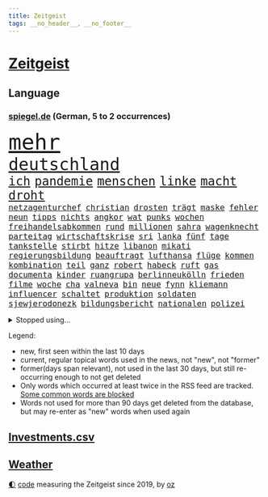 ```yaml
---
title: Zeitgeist
tags: __no_header__, __no_footer__
---
```


# [Zeitgeist](https://oliz.io/zeitgeist/)

## Language

<h3><a href="https://www.spiegel.de" target="_blank">spiegel.de</a> (German, 5 to 2 occurrences)</h3>
<p style="font-family:monospace">
<span style="font-size:32pt"><a href="news_links.html#mehr" class="current">mehr</a></span>
<br>
<span style="font-size:25pt"><a href="news_links.html#deutschland" class="current">deutschland</a></span>
<br>
<span style="font-size:18pt"><a href="news_links.html#ich" class="current">ich</a></span>
<span style="font-size:18pt"><a href="news_links.html#pandemie" class="current">pandemie</a></span>
<span style="font-size:18pt"><a href="news_links.html#menschen" class="current">menschen</a></span>
<span style="font-size:18pt"><a href="news_links.html#linke" class="current">linke</a></span>
<span style="font-size:18pt"><a href="news_links.html#macht" class="current">macht</a></span>
<span style="font-size:18pt"><a href="news_links.html#droht" class="current">droht</a></span>
<br>
<span style="font-size:12pt"><a href="news_links.html#netzagenturchef" class="current">netzagenturchef</a></span>
<span style="font-size:12pt"><a href="news_links.html#christian" class="current">christian</a></span>
<span style="font-size:12pt"><a href="news_links.html#drosten" class="current">drosten</a></span>
<span style="font-size:12pt"><a href="news_links.html#trägt" class="current">trägt</a></span>
<span style="font-size:12pt"><a href="news_links.html#maske" class="current">maske</a></span>
<span style="font-size:12pt"><a href="news_links.html#fehler" class="current">fehler</a></span>
<span style="font-size:12pt"><a href="news_links.html#neun" class="current">neun</a></span>
<span style="font-size:12pt"><a href="news_links.html#tipps" class="current">tipps</a></span>
<span style="font-size:12pt"><a href="news_links.html#nichts" class="current">nichts</a></span>
<span style="font-size:12pt"><a href="news_links.html#angkor" class="new">angkor</a></span>
<span style="font-size:12pt"><a href="news_links.html#wat" class="new">wat</a></span>
<span style="font-size:12pt"><a href="news_links.html#punks" class="current">punks</a></span>
<span style="font-size:12pt"><a href="news_links.html#wochen" class="current">wochen</a></span>
<span style="font-size:12pt"><a href="news_links.html#freihandelsabkommen" class="current">freihandelsabkommen</a></span>
<span style="font-size:12pt"><a href="news_links.html#rund" class="current">rund</a></span>
<span style="font-size:12pt"><a href="news_links.html#millionen" class="current">millionen</a></span>
<span style="font-size:12pt"><a href="news_links.html#sahra" class="current">sahra</a></span>
<span style="font-size:12pt"><a href="news_links.html#wagenknecht" class="current">wagenknecht</a></span>
<span style="font-size:12pt"><a href="news_links.html#parteitag" class="current">parteitag</a></span>
<span style="font-size:12pt"><a href="news_links.html#wirtschaftskrise" class="current">wirtschaftskrise</a></span>
<span style="font-size:12pt"><a href="news_links.html#sri" class="current">sri</a></span>
<span style="font-size:12pt"><a href="news_links.html#lanka" class="current">lanka</a></span>
<span style="font-size:12pt"><a href="news_links.html#fünf" class="current">fünf</a></span>
<span style="font-size:12pt"><a href="news_links.html#tage" class="current">tage</a></span>
<span style="font-size:12pt"><a href="news_links.html#tankstelle" class="current">tankstelle</a></span>
<span style="font-size:12pt"><a href="news_links.html#stirbt" class="current">stirbt</a></span>
<span style="font-size:12pt"><a href="news_links.html#hitze" class="current">hitze</a></span>
<span style="font-size:12pt"><a href="news_links.html#libanon" class="current">libanon</a></span>
<span style="font-size:12pt"><a href="news_links.html#mikati" class="new">mikati</a></span>
<span style="font-size:12pt"><a href="news_links.html#regierungsbildung" class="current">regierungsbildung</a></span>
<span style="font-size:12pt"><a href="news_links.html#beauftragt" class="new">beauftragt</a></span>
<span style="font-size:12pt"><a href="news_links.html#lufthansa" class="current">lufthansa</a></span>
<span style="font-size:12pt"><a href="news_links.html#flüge" class="current">flüge</a></span>
<span style="font-size:12pt"><a href="news_links.html#kommen" class="current">kommen</a></span>
<span style="font-size:12pt"><a href="news_links.html#kombination" class="current">kombination</a></span>
<span style="font-size:12pt"><a href="news_links.html#teil" class="current">teil</a></span>
<span style="font-size:12pt"><a href="news_links.html#ganz" class="current">ganz</a></span>
<span style="font-size:12pt"><a href="news_links.html#robert" class="current">robert</a></span>
<span style="font-size:12pt"><a href="news_links.html#habeck" class="current">habeck</a></span>
<span style="font-size:12pt"><a href="news_links.html#ruft" class="current">ruft</a></span>
<span style="font-size:12pt"><a href="news_links.html#gas" class="current">gas</a></span>
<span style="font-size:12pt"><a href="news_links.html#documenta" class="current">documenta</a></span>
<span style="font-size:12pt"><a href="news_links.html#kinder" class="current">kinder</a></span>
<span style="font-size:12pt"><a href="news_links.html#ruangrupa" class="new">ruangrupa</a></span>
<span style="font-size:12pt"><a href="news_links.html#berlinneukölln" class="new">berlinneukölln</a></span>
<span style="font-size:12pt"><a href="news_links.html#frieden" class="current">frieden</a></span>
<span style="font-size:12pt"><a href="news_links.html#filme" class="current">filme</a></span>
<span style="font-size:12pt"><a href="news_links.html#woche" class="current">woche</a></span>
<span style="font-size:12pt"><a href="news_links.html#cha" class="new">cha</a></span>
<span style="font-size:12pt"><a href="news_links.html#valneva" class="new">valneva</a></span>
<span style="font-size:12pt"><a href="news_links.html#bin" class="current">bin</a></span>
<span style="font-size:12pt"><a href="news_links.html#neue" class="current">neue</a></span>
<span style="font-size:12pt"><a href="news_links.html#fynn" class="current">fynn</a></span>
<span style="font-size:12pt"><a href="news_links.html#kliemann" class="current">kliemann</a></span>
<span style="font-size:12pt"><a href="news_links.html#influencer" class="current">influencer</a></span>
<span style="font-size:12pt"><a href="news_links.html#schaltet" class="current">schaltet</a></span>
<span style="font-size:12pt"><a href="news_links.html#produktion" class="current">produktion</a></span>
<span style="font-size:12pt"><a href="news_links.html#soldaten" class="current">soldaten</a></span>
<span style="font-size:12pt"><a href="news_links.html#sjewjerodonezk" class="current">sjewjerodonezk</a></span>
<span style="font-size:12pt"><a href="news_links.html#bildungsbericht" class="new">bildungsbericht</a></span>
<span style="font-size:12pt"><a href="news_links.html#nationalen" class="current">nationalen</a></span>
<span style="font-size:12pt"><a href="news_links.html#polizei" class="current">polizei</a></span>
</p>
<details>
<summary>Stopped using...</summary>
<p class="former" style="font-size:12pt">
boot(610) inter(610) scheinen(610) funktionieren(609) ignoriert(609) rb(609) rennen(609) aktien(608) andrea(608) brutale(608) erneute(608) flüchtlinge(608) gewaltige(608) serien(608) uhr(608) vergewaltigt(608) vorzeitig(608) alarm(607) ankunft(607) fabrik(607) geschrieben(607) hinterlassen(607) landkreis(607) mali(607) äußern(607) geändert(606) himmel(606) ifoindex(606) versäumnisse(606) walter(606) österreichs(606) berichte(605) coronaimpfstoff(605) gebaut(605) historiker(605) kennt(605) rechtsextreme(605) suspendiert(605) verteilt(605) angebliche(604) aufklärung(604) bestreitet(604) diskussion(604) egal(604) fischer(604) fünfte(604) generalsekretär(604) helden(604) moderne(604) organisationen(604) rechtsextremen(604) regionen(604) entlassung(603) entstehen(603) locker(603) minderheit(603) nahmen(603) radsport(603) reiner(603) taylor(603) usbehörden(603) verzögert(603) wofür(603) 5(602) abends(602) beantragen(602) ehre(602) eingereicht(602) ertragen(602) figur(602) sc(602) schadet(602) sv(602) weitet(602) brücke(601) daraufhin(601) gestoßen(601) klimaneutral(601) leipziger(601) richtige(601) summe(601) überwinden(601) 50000(600) ausgeschlossen(600) blockieren(600) csuchef(600) geduld(600) kritische(600) manuel(600) mörder(600) nahen(600) reißt(600) rostock(600) verhängen(600) weltweite(600) wünschen(600) 42(599) bilden(599) coronahilfen(599) freilassung(599) geldstrafe(599) höchste(599) riss(599) theater(599) times(599) werfen(599) zahlreichen(599) beschließen(598) deswegen(598) fragt(598) george(598) schwester(598) teslachef(598) wählt(598) zurückgetreten(598) 1945(597) 33(597) big(597) erziehung(597) lakers(597) leichte(597) männliche(597) nordsee(597) schulze(597) abstimmen(596) eingesetzt(596) gebraucht(596) gedreht(596) lebte(596) sports(596) steuert(596) stream(596) weitergegeben(596) west(596) übergeben(596) athleten(595) enthüllt(595) gedenken(595) verbindung(595) überschattet(595) abwehr(594) deutet(594) half(594) medikamente(594) park(594) töten(594) diego(593) djokovic(593) fußballprofi(593) libyen(593) ministerpräsidentin(593) übernahme(593) bande(592) frachter(592) frische(592) schmidt(592) virologen(592) beiträge(591) demonstrationen(591) hotels(591) loswerden(591) anzeichen(590) echten(590) nachgewiesen(590) rivale(590) schöne(590) demokratischen(589) schwerem(589) verfolgt(589) beschuldigt(588) luca(588) nerven(588) quer(588) beteiligung(587) empfängt(587) klassiker(587) fernsehen(585) schlechtes(585) ständig(585) iss(584) jerusalem(584) prognosen(584) rose(584) text(584) überschritten(584) arabische(583) bob(582) affäre(581) engpässe(580) februar(580) hausarrest(580) konferenz(580) rückstand(580) wirtschaftswachstum(580) vorgegangen(579) ausgesetzt(578) defensive(578) leider(578) limit(578) ähnliche(578) eigenem(577) erstochen(577) erzielte(577) hand(577) bundeswehrsoldaten(575) größere(573) aktivist(572) bangt(572) abhängig(569) schwung(569) gruppen(567) hinweis(567) spannend(566) besteht(565) unterbrochen(561) patzt(560) grüner(558) schätzen(557) liberalen(556) premiers(552) gewusst(548) erleichtern(543) flog(543) gala(542) rache(542) ärgern(540) gelangt(535) erben(533) einfache(530) liter(529) 58(528) berühmtesten(528) zweieinhalb(525) festgesetzt(517) glasgow(498) schiebt(483) extremwetter(479) anfeindungen(474) lahmgelegt(472) bein(469) herren(467) konkreten(466) verlusten(466) kannte(465) medaille(459) recherche(457) promille(454) missbrauchsvorwürfen(452) verantwortliche(445) prozessauftakt(423) greenpeace(422) fonds(420) airline(417) vehement(416) herausragende(414) 250(412) wissenschaftliche(394) eskalierte(393) 2045(386) regierungskoalition(382) genossen(379) 83(373) stärkere(372) ausbildung(365) verließ(365) aktionäre(354) fassung(352) belgischen(350) staatschefs(346) jamaika(345) urteilte(344) aussterben(343) leichten(343) truppe(339) tornado(336) kämpften(335) schließung(333) schwangeren(333) düster(332) coup(330) seenot(330) siebte(330) emirate(327) vierjährige(326) beides(320) kürzen(319) sichtbar(319) 33jährige(317) vollständige(317) bedankt(313) superstars(313) versehen(313) inszenieren(312) las(311) vegas(311) fossilen(310) flut(308) erscheint(302) bauprojekte(301) garage(301) konzerns(301) höchstwert(297) dirk(293) günstiges(289) war's(288) nachspielzeit(286) boosterimpfung(285) löscht(283) lieferprobleme(282) düsseldorfer(278) gewidmet(278) inneren(276) befreiung(275) haushalt(273) neuesten(269) music(268) zorn(268) kalten(266) harris(265) manuela(263) geständnis(260) volkspartei(259) staatspräsident(256) historisches(255) unerwünschte(255) bruch(254) landtagswahl(253) jüdischen(252) schwesig(252) vorfeld(252) großbank(251) militärmanöver(251) geheim(249) kursieren(249) aufholjagd(248) rechtsradikale(247) finanzhilfen(246) angezündet(245) hell(245) spiegelspitzengespräch(245) terodde(245) dreier(243) mischen(242) älteste(242) kurzer(241) derby(238) verschlechtert(238) swiss(237) einschätzungen(235) follower(235) verdoppeln(235) amtskollegen(234) spiegelrecherchen(233) störungen(233) sam(230) wahlergebnis(230) emir(229) trapp(228) halbes(227) hendrik(225) importieren(225) knappheit(225) lindern(225) elke(224) heidenreich(224) nullcovidstrategie(224) einsturz(223) warburg(223) reichste(220) 260(219) irische(217) kardashian(217) rechtsextremer(217) vorwand(215) beliebt(214) tornados(214) kampfjets(213) bereichen(212) bremens(212) coronapatienten(211) überlastung(211) begleichen(210) beschlagnahmte(210) genf(209) töchtern(208) case(207) euländer(207) frühling(206) stadtteil(206) füllkrug(205) niclas(205) falle(204) fußballs(204) hinrichtungen(204) reine(203) beitreten(201) erheblichen(201) getrennte(200) militärischen(200) stürzten(199) kartoffeln(196) aggressiven(194) bauarbeiter(194) exchef(194) pech(194) vorstandschef(193) aufgespürt(192) herber(191) formel1saison(189) svenja(188) kentucky(187) ozean(187) amtsinhaber(186) flüchtenden(186) halte(185) enormen(184) feierten(184) aston(183) gelb(183) auseinander(182) sportliche(180) videochat(180) zielen(180) keeper(179) kontrollierte(179) ministerinnen(179) usrepräsentantenhaus(179) verabschieden(179) zufall(179) swift(178) beschwert(176) kalb(174) stimmte(173) verschiedenen(172) fehlgeburt(171) rasch(171) behauptungen(170) faber(170) aufmischen(169) zuständig(169) negativserie(168) überlebten(168) eukommissionschefin(167) geflohene(167) kriegsverbrecher(167) besiegen(166) aufsehenerregenden(165) ebay(165) maradona(165) marcus(165) mount(164) offenbarte(164) pflegerinnen(164) männlichkeit(163) student(163) verurteilten(163) finnlands(162) 67(161) chinesisches(161) verfassungsschützer(161) phoenix(160) ukrainekrise(160) moskauer(159) südosten(159) deuten(158) g7staaten(158) gewährt(158) nutzlos(158) renault(158) sozialleistungen(158) gefängnisstrafe(157) ingolstadt(157) bauer(156) bescheren(156) leiser(156) telefonieren(156) jeweils(155) sicherheitsgarantien(155) öffnete(155) ansprüche(154) erkennt(151) lockert(151) menschenrechtler(151) auswanderer(150) fähre(150) waffenstillstand(150) kriegsschiffe(149) einbrecher(148) verpflichtung(148) drohung(147) erleiden(147) anträge(146) knüpft(146) ausgangssperre(145) lastwagenfahrer(145) mild(145) bedeute(144) everest(144) hungersnöte(144) nowitzki(144) austritt(143) benutzen(143) aufrüstung(142) brot(140) lasche(140) militärisch(139) großbrand(138) bundesaußenministerin(137) nordkoreas(137) schießereien(135) teppich(135) täuschung(135) cover(134) erworben(134) fitness(134) katars(134) allzeithoch(133) familienvater(133) zögerliche(133) geklagt(132) handelte(132) population(132) verzweifeln(132) abschuss(131) einbußen(131) usverteidigungsminister(131) cruises(129) marilyn(129) reparatur(129) schalker(129) enttäuschend(128) satellitenbildern(128) serebrennikow(128) wahlrechtsreform(128) teilten(127) datenschutz(126) provozierte(126) ungenügend(126) weltgrößte(126) ergeben(125) tourist(125) überlässt(125) fahrlässiger(124) 23jährige(123) 61jährige(123) moniert(123) verdreifachen(122) fremd(121) reichensteuer(121) schwarzenegger(121) mv(120) reformiert(120) dramatischer(119) fürchtete(119) monster(119) nachkommen(119) stemmen(119) ukraineinvasion(118) cyberattacken(117) feldzug(117) kondome(117) zweistellige(117) franzose(116) nonnenwerth(116) seoul(116) toryabgeordneter(116) diebstahls(115) gedemütigt(114) eishockeyteam(113) krasse(113) säbelrasseln(113) nützt(112) protagonisten(112) sitz(112) tablet(112) verkehrskontrolle(112) abgedeckt(111) dgbchef(111) photography(111) sturmböen(111) sturmtief(111) umfragen(111) zumal(111) ansehen(110) neuregelung(110) aufteilen(109) funk(109) male(109) zivilen(108) 40000(107) bezos(107) bnd(107) infolge(107) nestlé(107) realitystar(107) anzahl(106) putschversuch(106) sportlerin(106) glücksspiel(105) verräter(105) abschieds(104) antiterroreinsatz(104) cduaußenpolitiker(103) fieber(103) systeme(103) schlüsselrolle(102) umzusetzen(102) 80jährige(101) bretagne(101) schlussstrich(101) travis(101) vergleichen(101) disqualifiziert(100) spitzenkandidatin(100) überlebende(100) abgestimmt(99) ausgeweitet(99) baltischen(99) dreharbeiten(99) neubrandenburg(99) posiert(99) scott(99) übergossen(99) flughafens(98) hausdurchsuchung(98) tui(98) vollständigen(98) lizenz(97) neunten(97) projekten(97) schief(97) schwarzmeerflotte(97) sklaverei(97) beschleunigt(96) besonderheiten(96) rapperin(96) traurig(96) traut(95) preußen(93) terrorverdacht(93) besatzung(92) prorussischer(92) spiegeltitelstory(92) 1100(91) ausfiel(91) inakzeptabel(91) sicherheitsinteressen(91) u(91) auswanderern(90) dächer(90) missbrauchsfälle(90) nrwwahl(90) absolvieren(89) beschuss(89) itzehoe(89) versprechungen(89) babynahrung(88) natomitgliedschaft(88) spdlinken(88) zunehmen(88) a7(87) anzug(87) passé(87) prorussische(87) auswandern(86) fußballspiel(86) impfschutz(86) klimastiftung(86) kutschaty(86) mais(86) tina(86) fritz(85) häme(85) radio(85) siege(85) sperrte(85) achim(84) gewehr(84) luftschutzkeller(84) nächtlichen(84) olena(84) reisegruppe(84) schauer(84) spitzenkandidaten(84) trickst(84) bekundet(83) fame(83) regionalliga(83) riskant(83) rotweiss(83) söldner(83) ungleiche(83) waldbesitzer(83) blitzschnell(82) lufthansatochter(82) tankt(82) verteidigungsbündnis(82) entnazifizierung(81) freundschaften(81) sevilla(81) flüchtlingspolitik(80) jahreszeit(80) kot(80) vereinbaren(80) duo(79) hack(79) kremlchefs(79) mädchens(79) altbundeskanzler(78) broschüre(78) instrumentalisiert(78) kriegswoche(78) nkunku(78) nützlich(78) beugt(77) ed(77) gestochen(77) kiewer(77) preisgeld(77) türken(77) bewegenden(76) deutliches(76) dunkelziffer(76) futter(76) harrten(76) industrienationen(76) katastrophale(76) niedergestochen(76) pries(76) spannendes(76) 32jährige(75) anwendung(75) entlastungspaket(75) nutzern(75) rauchentwicklung(75) sexualisierte(75) stufen(75) exkanzlers(74) ramstein(74) tänzer(74) destabilisieren(73) freiwillige(73) institutionen(73) iwan(73) sheeran(73) strategische(73) fehlleistungen(72) lieder(72) natotreffen(72) sibirien(72) sukyeol(72) yoon(72) angreifern(71) malik(71) natochef(71) organisierte(71) rettungshubschrauber(71) expartnerin(70) li(70) metro(70) philippinischen(70) ungewiss(70) zunimmt(70) abgewehrt(69) auswirkung(69) geburtsklinik(69) kraftstoff(69) benachbarte(68) verbandes(68) verspottete(68) äckern(68) alpenrepublik(67) cicero(67) nazanin(67) regie(67) zaghariratcliffe(67) burkhard(66) firmengründer(66) pauschalen(66) touren(66) vereint(66) abtreibungsgegner(65) abtreibungsgesetz(65) beanspruchen(65) event(65) natoübung(65) rhetorik(65) zulässig(65) begrenzt(64) chemiewaffen(64) dicke(64) günstigste(64) interimspräsident(64) ungeahnte(64) volkes(64) weizen(64) weltkulturerbe(64) westküste(64) gottes(63) gräuel(63) hauptversammlung(63) kriegstage(63) poleposition(63) reanimiert(63) sardinien(63) christie's(62) grenzt(62) jake(62) mach(62) nötige(62) saharastaub(62) spieltags(62) staub(62) coronagelder(61) impfpassskandal(61) zuflucht(61) abtreiben(60) militärbündnisses(60) niedersächsischen(60) prämiert(60) solarstrom(60) turbo(60) ungewohnten(60) fair(59) gegenwind(59) kriegspropaganda(59) ruder(59) versprecher(59) 24jähriger(58) auslösen(58) flossen(58) klimabewegung(58) pyrotechnik(58) roms(58) sahara(58) traktoren(58) abgabe(57) gamestop(57) hedgefonds(57) strategisch(57) afdabgeordneten(56) aramco(56) beruflichen(56) bremser(56) bundesligaspieltag(56) decke(56) filmstarts(56) saudi(56) traditionsreiche(56) völkermord(56) anke(55) colonna(55) eingehen(55) energiepaket(55) faktisch(55) gelaunt(55) islamistischer(55) millionenspende(55) rehlinger(55) salih(55) özcan(55) dämpft(54) ernten(54) gewalttätige(54) sportchef(54) überfährt(54) angriffskriegs(53) ausrichten(53) beobachtete(53) bevölkerungsschutz(53) hawkins(53) labourpartei(53) prag(53) schwadronierte(53) stadtteilen(53) biniam(52) elend(52) eritrea(52) girmay(52) helsinki(52) machtwechsel(52) positives(52) trauerfeier(52) detaillierten(51) gentwevelgem(51) hungerkrisen(51) university(51) arts(50) diplomat(50) helfern(50) imran(50) journalistinnen(50) mundnasenschutz(50) privathaushalte(50) updates(50) zsymbol(50) zulegen(50) zweitgrößten(50) ehrenmord(49) konstanz(49) latein(49) schmecken(49) schweriner(49) untersagen(49) unzulänglich(49) vorfalls(49) wahlkarten(49) wählerwanderung(49) doha(48) mietpreise(48) stellvertreter(48) umzugehen(48) unsichtbare(48) wmvorrunde(48) zuschauern(48) grundstücke(47) neutral(47) schiffbrüchige(47) abdullah(46) erwies(46) flügen(46) frühes(46) halbbruder(46) hamsa(46) insolvenzen(46) jordaniens(46) rechnungen(46) reuter(46) vorsätzlicher(46) lahmzulegen(45) lauterbachs(45) rekordniveau(45) riskieren(45) räuber(45) staatsballetts(45) vortag(45) wiegelt(45) öpnv(45) ergreift(44) habitus(44) pelosi(44) süßwarenindustrie(44) aushebeln(43) ferrero(43) heldentum(43) salmonellen(43) südossetien(43) züchter(43) gärtner(42) kohfeldt(42) tvsender(42) unerwünschten(42) 16jährige(41) absehbar(41) abtreibungsrecht(41) better(41) einsetzt(41) verpflichtenden(41) visite(41) vollzug(41) bremse(40) implodieren(40) jordanien(40) partout(40) 13jähriger(39) anwesenheit(39) aufgewacht(39) championsleaguesieg(39) dc(39) gebildet(39) mehrheiten(39) thermometer(39) fach(38) gentleman(38) kreditkartendaten(38) nbaplayoffs(38) stall(38) antonina(37) beleuchtung(37) generalstaatsanwaltschaft(37) unglücks(37) unterm(37) zelebriert(37) chatgruppe(36) geflohenen(36) pokalfinale(36) schindler(36) streich(36) wohnungsmarkt(36) 26jähriger(35) bäckerei(35) gitarre(35) schwedens(35) ärztinnen(35) blaugelber(34) friedenstauben(34) kriegsgerät(34) niederzulegen(34) phosphormunition(34) ressortchefin(34) starbucks(34) 2009(33) betrugsvorwürfen(33) gerichts(33) liiert(33) nicola(33) verteidigungsausschuss(33) vorstellt(33) ausgiebig(32) beine(32) fotografie(32) hartem(32) hilfreich(32) staatsanwaltschaften(32) stünde(32) süchtig(32) willige(32) bebt(31) schwesigs(31) stellvertretende(31) entschuldigte(30) formal(30) frühzeitig(30) hepatitisfälle(30) wertvolle(30) belagerten(29) catherine(29) gefangenenaustausch(29) parkhaus(29) blüte(28) brände(28) playoffspiel(28) sohns(28) act(27) bauchschmerzen(27) franzosen(27) hsbc(27) oasis(27) sexpartnerin(27) spiritus(27) stahlwerk(27) stürmte(27) torsten(27) vorhanden(27) ausfuhren(26) gaslieferstopps(26) spiegelbild(26) trennten(26) gepardpanzer(25) palästinensischen(25) stahlwerks(25) delfine(24) gesetzte(24) nutzerinnen(24) renovierung(24) stadien(24) stuttgarts(24) verwechselt(24) wahlniederlagen(24) appellieren(23) involviert(23) koalitionen(23) kopfankopfrennen(23) mangelhafte(23) privatleute(23) suns(23) unsichere(23) verbliebenen(23) eingewiesen(22) gebetet(22) ko(22) politikwissenschaftlerin(22) airport(21) insolventen(21) motorisierten(21) scholz’(21) steigerungen(21) testverhaltens(21) verdorren(21) verlaufen(21) beckers(20) ergebnissen(20) helmen(20) puppe(20) sozialdemokrat(20) stärkeres(20) unesco(20) 2006(19) el(19) feedback(19) harz(19) hoeneß(19) rüsten(19) uli(19) anlaufstelle(18) anonym(18) eugrenzschutzagentur(18) frontex(18) komponiert(18) neuneurotickets(18) niinistö(18) präsidiumsmitglieder(18) sauli(18) unternehmern(18) wirre(18) yvonne(18) 14jährigen(17) gestiegener(17) hackerangriffe(17) stauten(17) unterlagen(17) verheiratet(17) about(16) ausgebaut(16) errechnet(16) gebrauchen(16) gerichtshofs(16) schrecklich(16) suleiman(16) wütete(16) 105(15) abtransportiert(15) ecuadorianer(15) homolka(15) kollegs(15) maverickpremiere(15) unterhauses(15) 152(14) abspeisen(14) atomwaffenprogramm(14) beerdigung(14) ehrenpalme(14) kleid(14) met(14) monroe(14) mähdrescher(14) schutzmasken(14) veganen(14) yates(14) ölboykott(14) allmählich(13) bedrohlich(13) ermöglicht(13) fahimi(13) profifußball(13) yasmin(13) 31jähriger(12) beisein(12) doctor(12) qualitäten(12) regionalverkehr(12) sowjetischer(12) time(12) totes(12) bedienen(11) dortige(11) latzel(11) maskenaffäre(11) pastor(11) privatleben(11)
</p>
</details>
<p>Legend:
<ul>
<li><span class="new">new</span>, first seen within the last 10 days</li>
<li><span class="current">current</span>, regular topical words used in the news, not "new", not "former"</li>
<li><span class="former">former(days span relevant)</span>, not used in the last 30 days, but still re-occurring enough to not get deleted</li>
<li>Only words which occurred at least twice in the RSS feed are tracked. <a href="language/filters.py">Some common words are blocked</a></li>
<li>Words not used for more than 90 days get deleted from the database, but may re-enter as "new" words when used again</li>
</ul>
</p>

## [Investments](investments.html)[.csv](investments.csv)

## [Weather](weather.html)

<footer>
<a href="javascript:toggleTheme()" class="nav">🌓</a>
<a href="https://github.com/ooz/zeitgeist">code</a> measuring the Zeitgeist since 2019, by <a href="https://oliz.io">oz</a>
</footer>
